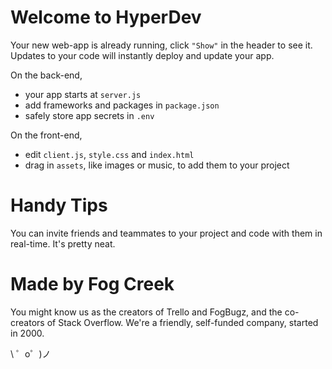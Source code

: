# Welcome to HyperDev

Your new web-app is already running, click `"Show"` in the header to see it. Updates to your code will instantly deploy and update your app.

On the back-end,
- your app starts at `server.js`
- add frameworks and packages in `package.json`
- safely store app secrets in `.env`

On the front-end,
- edit `client.js`, `style.css` and `index.html`
- drag in `assets`, like images or music, to add them to your project


# Handy Tips

You can invite friends and teammates to your project and code with them in real-time. It's pretty neat.


# Made by Fog Creek

You might know us as the creators of Trello and FogBugz, and the co-creators of Stack Overflow. We're a friendly, self-funded company, started in 2000.

\ ゜o゜)ノ
